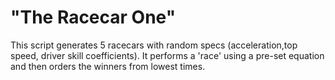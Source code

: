 # "The Racecar One"
This script generates 5 racecars with random specs (acceleration,top speed, driver skill coefficients). It performs a 'race' using a pre-set equation and then orders the winners from lowest times.

